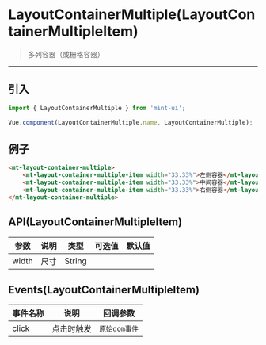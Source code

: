 # LayoutContainerMultiple(LayoutContainerMultipleItem)

> 多列容器（或栅格容器）

------------

## 引入

```javascript
import { LayoutContainerMultiple } from 'mint-ui';

Vue.component(LayoutContainerMultiple.name, LayoutContainerMultiple);
```

## 例子


```html
<mt-layout-container-multiple>
    <mt-layout-container-multiple-item width="33.33%">左侧容器</mt-layout-container-multiple-item>
    <mt-layout-container-multiple-item width="33.33%">中间容器</mt-layout-container-multiple-item>
    <mt-layout-container-multiple-item width="33.33%">右侧容器</mt-layout-container-multiple-item>
</mt-layout-container-multiple>
```


## API(LayoutContainerMultipleItem)
| 参数 | 说明 | 类型 | 可选值 | 默认值 |
|------|-------|---------|-------|--------|
| width | 尺寸 | String |  |  |

## Events(LayoutContainerMultipleItem)
| 事件名称 | 说明 | 回调参数 |
|---------- |-------- |---------- |
| click  | 点击时触发 | `原始dom事件`  |


